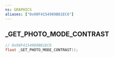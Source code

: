 ```yaml
---
ns: GRAPHICS
aliases: ["0x98F4154989B81EC6"]
---
```

## _GET_PHOTO_MODE_CONTRAST

```c
// 0x98F4154989B81EC6
float _GET_PHOTO_MODE_CONTRAST();
```

